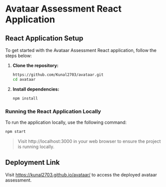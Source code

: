 # Avataar Assessment React Application

## React Application Setup

To get started with the Avataar Assessment React application, follow the steps below:

1. **Clone the repository:**
    ```bash
    https://github.com/Kunal2703/avataar.git
    cd avataar
    ```

2. **Install dependencies:**
    ```bash
    npm install
    ```

### Running the React Application Locally

To run the application locally, use the following command:
   ```bash
   npm start
   ```



> Visit  http://localhost:3000 in your web browser to ensure the project is running locally.



## Deployment Link
Visit https://kunal2703.github.io/avataar/ to access the deployed avataar assessment.
